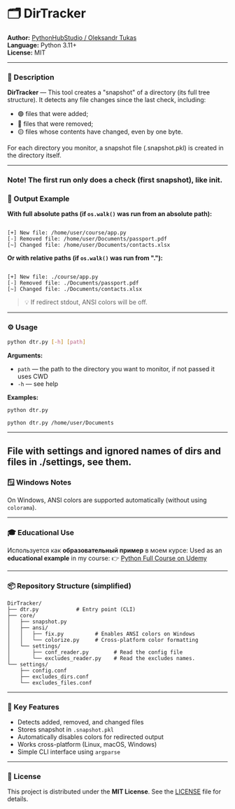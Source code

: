 # 🗂️ DirTracker

**Author:** [PythonHubStudio / Oleksandr Tukas](https://github.com/PythonHubStudio)  
**Language:** Python 3.11+  
**License:** MIT  

---

### 📖 Description

**DirTracker** — This tool creates a "snapshot" of a directory (its full tree structure).
It detects any file changes since the last check, including:

- 🟢 files that were added;
- 🔴 files that were removed;
- 🟡 files whose contents have changed, even by one byte.

For each directory you monitor, a snapshot file (.snapshot.pkl) is created in the directory itself.

---
### Note! The first run only does a check (first snapshot), like init.

### 🧩 Output Example

**With full absolute paths (if `os.walk()` was run from an absolute path):**
```

[+] New file: /home/user/course/app.py
[-] Removed file: /home/user/Documents/passport.pdf
[~] Changed file: /home/user/Documents/contacts.xlsx

```

**Or with relative paths (if `os.walk()` was run from "."):**
```

[+] New file: ./course/app.py
[-] Removed file: ./Documents/passport.pdf
[~] Changed file: ./Documents/contacts.xlsx

````

> 💡 If redirect stdout, ANSI colors will be off.

---

### ⚙️ Usage

```bash
python dtr.py [-h] [path]
````

**Arguments:**

* `path` — the path to the directory you want to monitor, if not passed it uses CWD
* `-h` — see help

**Examples:**

```bash
python dtr.py

python dtr.py /home/user/Documents
```
---
File with settings and ignored names of dirs and files in ./settings, see them.
---

### 🪟 Windows Notes

On Windows, ANSI colors are supported automatically (without using `colorama`).

---

### 🎓 Educational Use

Используется как **образовательный пример** в моем курсе:
Used as an **educational example** in my course:
👉 [Python Full Course on Udemy](https://www.udemy.com/course/python-full-course/?referralCode=317EA7AF0A1C4C2C733A)

---

### 📦 Repository Structure (simplified)

```
DirTracker/
├── dtr.py            # Entry point (CLI)
├── core/
│   ├── snapshot.py
│   ├── ansi/
│   │   ├── fix.py          # Enables ANSI colors on Windows
│   │   └── colorize.py     # Cross-platform color formatting
│   └── settings/
│       ├── conf_reader.py        # Read the config file
│       └── excludes_reader.py    # Read the excludes names.
└── settings/
    ├── config.conf
    ├── excludes_dirs.conf
    └── excludes_files.conf
```

---

### 🧠 Key Features

* Detects added, removed, and changed files
* Stores snapshot in `.snapshot.pkl`
* Automatically disables colors for redirected output
* Works cross-platform (Linux, macOS, Windows)
* Simple CLI interface using `argparse`

---

### 🧾 License

This project is distributed under the **MIT License**.
See the [LICENSE](LICENSE) file for details.

```



